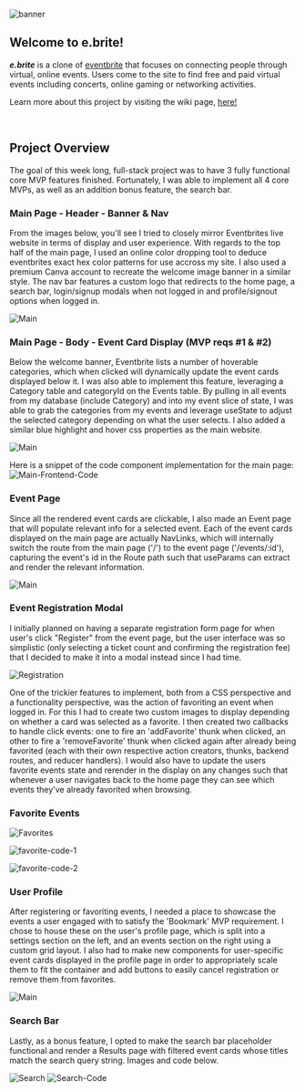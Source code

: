 ![banner](https://github.com/eramsay20/eBrite/blob/master/wiki-resources/eBrite-banner-1.png?raw=true)

## Welcome to e.brite!
***e.brite*** is a clone of [eventbrite](https://www.eventbrite.com/) that focuses on connecting people through virtual, online events. Users come to the site to find free and paid virtual events including concerts, online gaming or networking activities.

Learn more about this project by visiting the wiki page, [here!](https://github.com/eramsay20/ebrite/wiki)

&nbsp;&nbsp;&nbsp;&nbsp;&nbsp;&nbsp;&nbsp;&nbsp;&nbsp;&nbsp;
&nbsp;&nbsp;&nbsp;&nbsp;&nbsp;&nbsp;&nbsp;&nbsp;&nbsp;&nbsp;

## Project Overview

The goal of this week long, full-stack project was to have 3 fully functional core MVP features finished. Fortunately, I was able to implement all 4 core MVPs, as well as an addition bonus feature, the search bar. 

### Main Page - Header - Banner & Nav
From the images below, you'll see I tried to closely mirror Eventbrites live website in terms of display and user experience. With regards to the top half of the main page, I used an online color dropping tool to deduce eventbrites exact hex color patterns for use accross my site. I also used a premium Canva account to recreate the welcome image banner in a similar style. The nav bar features a custom logo that redirects to the home page, a search bar, login/signup modals when not logged in and profile/signout options when logged in. 

![Main](https://github.com/eramsay20/ebrite/blob/master/wiki-resources/eventbrite-comparison/main.png?raw=true)

### Main Page - Body - Event Card Display (MVP reqs #1 & #2)
Below the welcome banner, Eventbrite lists a number of hoverable categories, which when clicked will dynamically update the event cards displayed below it. I was also able to implement this feature, leveraging a Category table and categoryId on the Events table. By pulling in all events from my database (include Category) and into my event slice of state, I was able to grab the categories from my events and leverage useState to adjust the selected category depending on what the user selects. I also added a similar blue highlight and hover css properties as the main website. 

![Main](https://github.com/eramsay20/ebrite/blob/master/wiki-resources/eventbrite-comparison/event-card-display.png?raw=true)

Here is a snippet of the code component implementation for the main page:
![Main-Frontend-Code](https://github.com/eramsay20/ebrite/blob/master/wiki-resources/ebrite-code-snippets/frontend/main-header-event-display.png?raw=true)

### Event Page 
Since all the rendered event cards are clickable, I also made an Event page that will populate relevant info for a selected event. Each of the event cards displayed on the main page are actually NavLinks, which will internally switch the route from the main page ('/') to the event page ('/events/:id'), capturing the event's id in the Route path such that useParams can extract and render the relevant information. 

![Main](https://github.com/eramsay20/ebrite/blob/master/wiki-resources/eventbrite-comparison/event-page.png?raw=true)

### Event Registration Modal
I initially planned on having a separate registration form page for when user's click "Register" from the event page, but the user interface was so simplistic (only selecting a ticket count and confirming the registration fee) that I decided to make it into a modal instead since I had time. 

![Registration](https://github.com/eramsay20/ebrite/blob/master/wiki-resources/eventbrite-comparison/event-reg-modal.png?raw=true)

One of the trickier features to implement, both from a CSS perspective and a functionality perspective, was the action of favoriting an event when logged in. For this I had to create two custom images to display depending on whether a card was selected as a favorite. I then created two callbacks to handle click events: one to fire an 'addFavorite' thunk when clicked, an other to fire a 'removeFavorite' thunk when clicked again after already being favorited (each with their own respective action creators, thunks, backend routes, and reducer handlers). I would also have to update the users favorite events state and rerender in the display on any changes such that whenever a user navigates back to the home page they can see which events they've already favorited when browsing.

### Favorite Events
![Favorites](https://github.com/eramsay20/ebrite/blob/master/wiki-resources/eventbrite-comparison/favoriting-events.png?raw=true)

![favorite-code-1](https://github.com/eramsay20/ebrite/blob/master/wiki-resources/ebrite-code-snippets/frontend/event-card-top-favorite-logic.png?raw=true)

![favorite-code-2](https://github.com/eramsay20/ebrite/blob/master/wiki-resources/ebrite-code-snippets/frontend/event-card-bottom-favorite-logic.png?raw=true)

### User Profile
After registering or favoriting events, I needed a place to showcase the events a user engaged with to satisfy the 'Bookmark' MVP requirement. I chose to house these on the user's profile page, which is split into a settings section on the left, and an events section on the right using a custom grid layout. I also had to make new components for user-specific event cards displayed in the profile page in order to appropriately scale them to fit the container and add buttons to easily cancel registration or remove them from favorites. 

![Main](https://github.com/eramsay20/ebrite/blob/master/wiki-resources/eventbrite-comparison/profile.png?raw=true)

### Search Bar
Lastly, as a bonus feature, I opted to make the search bar placeholder functional and render a Results page with filtered event cards whose titles match the search query string. Images and code below. 

![Search](https://github.com/eramsay20/ebrite/blob/master/wiki-resources/eventbrite-comparison/search-results.png?raw=true)
![Search-Code](https://github.com/eramsay20/ebrite/blob/master/wiki-resources/ebrite-code-snippets/frontend/search-frontend.png?raw=true)

